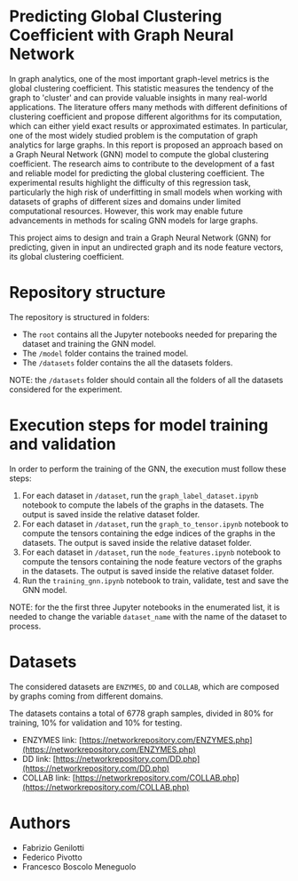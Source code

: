 # Predicting Global Clustering Coefficient with Graph Neural Network
In graph analytics, one of the most important graph-level metrics is the global clustering coefficient. This statistic measures the tendency of the graph to 'cluster' and can provide valuable insights in many real-world applications. The literature offers many methods with different definitions of clustering coefficient and propose different algorithms for its computation, which can either yield exact results or approximated estimates. In particular, one of the most widely studied problem is the computation of graph analytics for large graphs. In this report is proposed an approach based on a Graph Neural Network (GNN) model to compute the global clustering coefficient. The research aims to contribute to the development of a fast and reliable model for predicting the global clustering coefficient. The experimental results highlight the difficulty of this regression task, particularly the high risk of underfitting in small models when working with datasets of graphs of different sizes and domains under limited computational resources. However, this work may enable future advancements in methods for scaling GNN models for large graphs.

This project aims to design and train a Graph Neural Network (GNN) for predicting, given in input an undirected graph and its node feature vectors, its global clustering coefficient. 

# Repository structure
The repository is structured in folders:
-  The `root` contains all the Jupyter notebooks needed for preparing the dataset and training the GNN model.
-  The `/model` folder contains the trained model.
-  The `/datasets` folder contains the all the datasets folders.

NOTE: the `/datasets` folder should contain all the folders of all the datasets considered for the experiment. 

# Execution steps for model training and validation
In order to perform the training of the GNN, the execution must follow these steps:
1.  For each dataset in `/dataset`, run the `graph_label_dataset.ipynb` notebook to compute the labels of the graphs in the datasets. The output is saved inside the relative dataset folder.
2.  For each dataset in `/dataset`, run the `graph_to_tensor.ipynb` notebook to compute the tensors containing the edge indices of the graphs in the datasets. The output is saved inside the relative dataset folder.
3.  For each dataset in `/dataset`, run the `node_features.ipynb` notebook to compute the tensors containing the node feature vectors of the graphs in the datasets. The output is saved inside the relative dataset folder.
4.  Run the `training_gnn.ipynb` notebook to train, validate, test and save the GNN model.

NOTE: for the the first three Jupyter notebooks in the enumerated list, it is needed to change the variable `dataset_name` with the name of the dataset to process.

# Datasets
The considered datasets are `ENZYMES`, `DD` and `COLLAB`, which are composed by graphs coming from different domains.

The datasets contains a total of 6778 graph samples, divided in 80% for training, 10% for validation and 10% for testing.

-  ENZYMES link: [https://networkrepository.com/ENZYMES.php](https://networkrepository.com/ENZYMES.php)
-  DD link: [https://networkrepository.com/DD.php](https://networkrepository.com/DD.php)
-  COLLAB link: [https://networkrepository.com/COLLAB.php](https://networkrepository.com/COLLAB.php)

# Authors
-  Fabrizio Genilotti
-  Federico Pivotto
-  Francesco Boscolo Meneguolo
